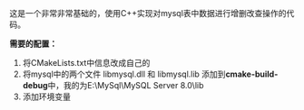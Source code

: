 这是一个非常非常基础的，使用C++实现对mysql表中数据进行增删改查操作的代码。

**需要的配置：**
1. 将CMakeLists.txt中信息改成自己的
2. 将mysql中的两个文件 libmysql.dll 和 libmysql.lib 添加到**cmake-build-debug**中，我的为E:\MySql\MySQL Server 8.0\lib
3. 添加环境变量
